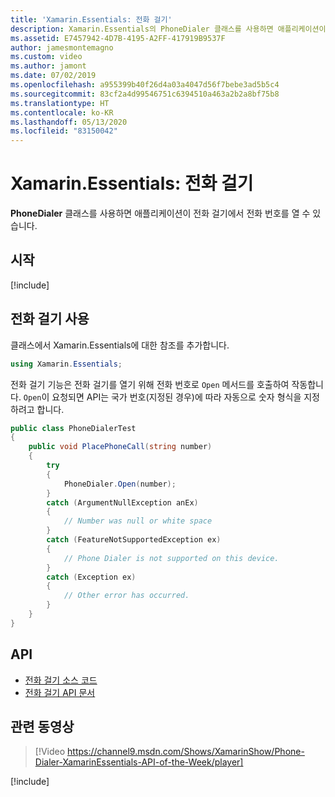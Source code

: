 ```yaml
---
title: 'Xamarin.Essentials: 전화 걸기'
description: Xamarin.Essentials의 PhoneDialer 클래스를 사용하면 애플리케이션이 전화 걸기에서 전화 번호를 열 수 있습니다.
ms.assetid: E7457942-4D7B-4195-A2FF-417919B9537F
author: jamesmontemagno
ms.custom: video
ms.author: jamont
ms.date: 07/02/2019
ms.openlocfilehash: a955399b40f26d4a03a4047d56f7bebe3ad5b5c4
ms.sourcegitcommit: 83cf2a4d99546751c6394510a463a2b2a8bf75b8
ms.translationtype: HT
ms.contentlocale: ko-KR
ms.lasthandoff: 05/13/2020
ms.locfileid: "83150042"
---
```

# <a name="xamarinessentials-phone-dialer"></a>Xamarin.Essentials: 전화 걸기

**PhoneDialer** 클래스를 사용하면 애플리케이션이 전화 걸기에서 전화 번호를 열 수 있습니다.

## <a name="get-started"></a>시작

[!include[](~/essentials/includes/get-started.md)]

## <a name="using-phone-dialer"></a>전화 걸기 사용

클래스에서 Xamarin.Essentials에 대한 참조를 추가합니다.

```csharp
using Xamarin.Essentials;
```

전화 걸기 기능은 전화 걸기를 열기 위해 전화 번호로 `Open` 메서드를 호출하여 작동합니다. `Open`이 요청되면 API는 국가 번호(지정된 경우)에 따라 자동으로 숫자 형식을 지정하려고 합니다.

```csharp
public class PhoneDialerTest
{
    public void PlacePhoneCall(string number)
    {
        try
        {
            PhoneDialer.Open(number);
        }
        catch (ArgumentNullException anEx)
        {
            // Number was null or white space
        }
        catch (FeatureNotSupportedException ex)
        {
            // Phone Dialer is not supported on this device.
        }
        catch (Exception ex)
        {
            // Other error has occurred.
        }
    }
}
```

## <a name="api"></a>API

- [전화 걸기 소스 코드](https://github.com/xamarin/Essentials/tree/master/Xamarin.Essentials/PhoneDialer)
- [전화 걸기 API 문서](xref:Xamarin.Essentials.PhoneDialer)

## <a name="related-video"></a>관련 동영상

> [!Video https://channel9.msdn.com/Shows/XamarinShow/Phone-Dialer-XamarinEssentials-API-of-the-Week/player]

[!include[](~/essentials/includes/xamarin-show-essentials.md)]

